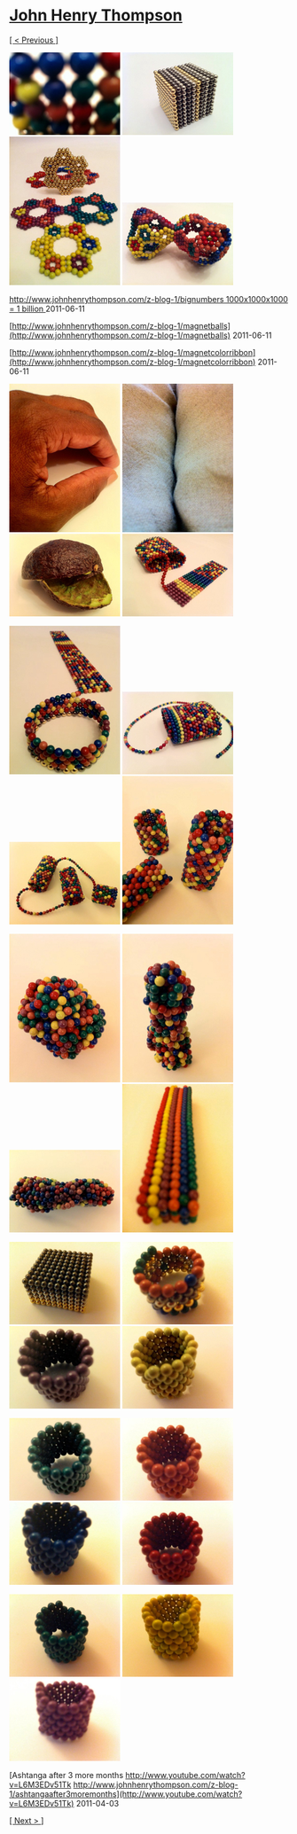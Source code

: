 # [John Henry Thompson](../README.md)

[[ < Previous ]](2011-06-15-1.md)

[![](../media/2011-06-15/Magnetic-Balls-IMG_0400-thumb.jpg)](../posts/2011-06-15-9.md) [![](../media/2011-06-15/Magnetic-Balls-IMG_0376-thumb.jpg)](../posts/2011-06-15-10.md) [![](../media/2011-06-15/Magnetic-Balls-IMG_0467-thumb.jpg)](../posts/2011-06-15-11.md) [![](../media/2011-06-15/Magnetic-Balls-IMG_0471-thumb.jpg)](../posts/2011-06-15-12.md)



[http://www.johnhenrythompson.com/z-blog-1/bignumbers 1000x1000x1000 = 1 billion ](http://www.johnhenrythompson.com/z-blog-1/bignumbers)
2011-06-11



[http://www.johnhenrythompson.com/z-blog-1/magnetballs](http://www.johnhenrythompson.com/z-blog-1/magnetballs)
2011-06-11



[http://www.johnhenrythompson.com/z-blog-1/magnetcolorribbon](http://www.johnhenrythompson.com/z-blog-1/magnetcolorribbon)
2011-06-11

[![](../media/2011-06-09/Table-Hand-thumb.jpg)](../posts/2011-06-09-1.md) [![](../media/2011-06-08/Table-Legs-thumb.jpg)](../posts/2011-06-08-1.md) [![](../media/2011-06-08/Table-Avacado-thumb.jpg)](../posts/2011-06-08-2.md) [![](../media/2011-06-08/Magnetic-Balls-IMG_0239-thumb.jpg)](../posts/2011-06-08-3.md)

[![](../media/2011-06-08/Magnetic-Balls-IMG_0241-thumb.jpg)](../posts/2011-06-08-4.md) [![](../media/2011-06-08/Magnetic-Balls-IMG_0237-thumb.jpg)](../posts/2011-06-08-5.md) [![](../media/2011-06-06/Magnetic-Balls-IMG_0183-thumb.jpg)](../posts/2011-06-06-1.md) [![](../media/2011-06-06/Magnetic-Balls-IMG_0181-thumb.jpg)](../posts/2011-06-06-2.md)

[![](../media/2011-06-06/Magnetic-Balls-IMG_0179-thumb.jpg)](../posts/2011-06-06-3.md) [![](../media/2011-06-06/Magnetic-Balls-IMG_0173-thumb.jpg)](../posts/2011-06-06-4.md) [![](../media/2011-06-06/Magnetic-Balls-IMG_0175-thumb.jpg)](../posts/2011-06-06-5.md) [![](../media/2011-06-05/Magnetic-Balls-IMG_0168-thumb.jpg)](../posts/2011-06-05-1.md)

[![](../media/2011-06-05/Magnetic-Balls-IMG_0166-thumb.jpg)](../posts/2011-06-05-2.md) [![](../media/2011-06-05/Magnetic-Balls-IMG_0163-thumb.jpg)](../posts/2011-06-05-3.md) [![](../media/2011-06-05/Magnetic-Balls-IMG_0160-thumb.jpg)](../posts/2011-06-05-4.md) [![](../media/2011-06-05/Magnetic-Balls-IMG_0158-thumb.jpg)](../posts/2011-06-05-5.md)

[![](../media/2011-06-05/Magnetic-Balls-IMG_0156-thumb.jpg)](../posts/2011-06-05-6.md) [![](../media/2011-06-05/Magnetic-Balls-IMG_0153-thumb.jpg)](../posts/2011-06-05-7.md) [![](../media/2011-06-05/Magnetic-Balls-IMG_0148-thumb.jpg)](../posts/2011-06-05-8.md) [![](../media/2011-06-05/Magnetic-Balls-IMG_0147-thumb.jpg)](../posts/2011-06-05-9.md)

[![](../media/2011-06-05/Magnetic-Balls-IMG_0144-thumb.jpg)](../posts/2011-06-05-10.md) [![](../media/2011-06-05/Magnetic-Balls-IMG_0142-thumb.jpg)](../posts/2011-06-05-11.md) [![](../media/2011-06-05/Magnetic-Balls-IMG_0141-thumb.jpg)](../posts/2011-06-05-12.md)

[Ashtanga after 3 more months http://www.youtube.com/watch?v=L6M3EDv51Tk http://www.johnhenrythompson.com/z-blog-1/ashtangaafter3moremonths](http://www.youtube.com/watch?v=L6M3EDv51Tk)
2011-04-03

[[ Next > ]](2010-12-18-1.md)